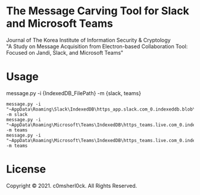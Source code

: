 # The Message Carving Tool for Slack and Microsoft Teams

Journal of The Korea Institute of Information Security & Cryptology<br>
"A Study on Message Acquisition from Electron-based Collaboration Tool: Focused on Jandi, Slack, and Microsoft Teams"


# Usage

message.py -i {IndexedDB_FilePath} -m {slack, teams}<br>
```
message.py -i "~AppData\Roaming\Slack\IndexedDB\https_app.slack.com_0.indexeddb.blob\1\00\3c" -m slack
message.py -i "~AppData\Roaming\Microsoft\Teams\IndexedDB\https_teams.live.com_0.indexeddb.leveldb\000004.log" -m teams
message.py -i "~AppData\Roaming\Microsoft\Teams\IndexedDB\https_teams.live.com_0.indexeddb.leveldb\000005.ldb" -m teams
```

# License

Copyright © 2021. c0msherl0ck. All Rights Reserved.
